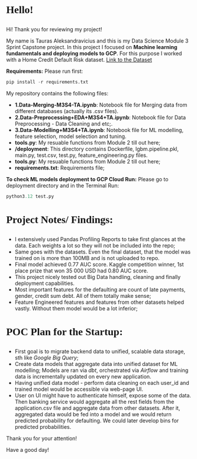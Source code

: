# <p style="font-family: 'Brush Script MT', cursive;">Hello!</p>

Hi! Thank you for reviewing my project!

My name is Tauras Aleksandravicius and this is my Data Science Module 3 Sprint Capstone project.
In this project I focused on  **Machine learning fundamentals and deploying models to GCP**.
For this purpose I worked with a Home Credit Default Risk dataset. [Link to the Dataset](https://www.kaggle.com/c/home-credit-default-risk/data)

**Requirements:**
Please run first:

```Python
pip install -r requirements.txt
```

My repository contains the following files:
- **1.Data-Merging-M3S4-TA.ipynb**: Notebook file for Merging data from different databases (actually its .csv files).
- **2.Data-Preprocessing+EDA+M3S4+TA.ipynb**: Notebook file for Data Preprocessing - Data Cleaning and etc;.
- **3.Data-Modelling+M3S4+TA.ipynb**: Notebook file for ML modelling, feature selection, model selection and tuning.
- **tools.py**: My resuable functions from Module 2 till out here;
- **/deployment**: This directory contains Dockerfile, lgbm.pipeline.pkl, main.py, test.csv, test.py, feature_engineering.py files.
- **tools.py**: My resuable functions from Module 2 till out here;
- **requirements.txt**: Requirements file;

**To check ML models deployment to GCP Cloud Run:**
Please go to deployment directory and in the Terminal Run:

```Python
python3.12 test.py
```

# <p style="font-family: 'Brush Script MT', cursive;">Project Notes/ Findings:</p>
* I extensively used Pandas Profiling Reports to take first glances at the data. Each weights a lot so they will not be included into the repo;
* Same goes with the datasets. Even the final dataset, that the model was trained on is more than 100MB and is not uploaded to repo.
* Final model achieved 0.77 AUC score. Kaggle competition winner, 1st place prize that won 35 000 USD had 0.80 AUC score.
* This project nicely tested out Big Data handling, cleaning and finally deployment capabilities.
* Most important features for the defaulting are count of late payments, gender, credit sum debt. All of them totally make sense;
* Feature Engineered features and features from other datasets helped vastly. Without them model would be a lot inferior;

# <p style="font-family: 'Brush Script MT', cursive;">POC Plan for the Startup:</p>

- First goal is to migrate backend data to unified, scalable data storage, sth like *Google Big Query*;
- Create data models that aggregate data into unified dataset for ML modelling; Models are ran via *dbt*, orchestrated via *Airflow* and training data is incrementally updated on every new application.
- Having unified data model - perform data cleaning on each user_id and trained model would be accessible via web-page UI.
- User on UI might have to authenticate himself, expose some of the data. Then banking service would aggregate all the rest fields from the application.csv file and aggregate data from other datasets. After it, aggregated data would be fed into a model and we would return predicted probability for defaulting. We could later develop bins for predicted probabilities.

Thank you for your attention!

Have a good day!